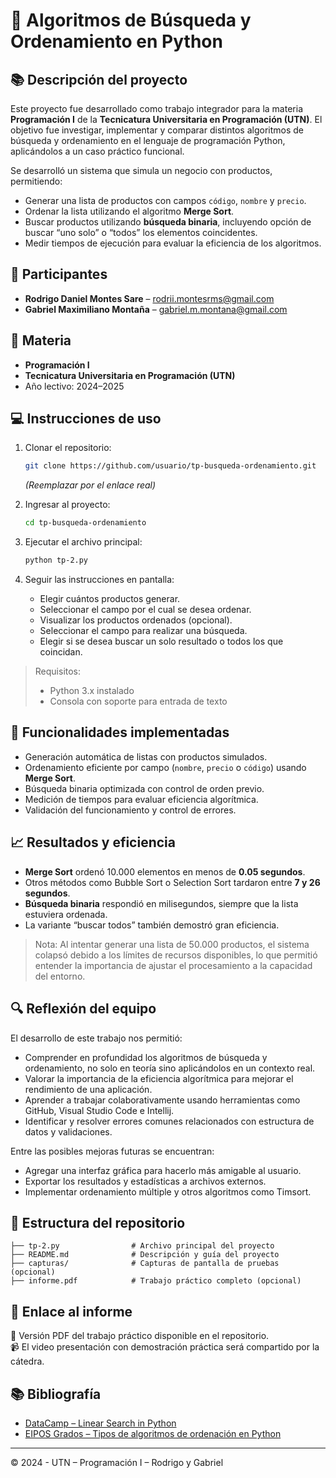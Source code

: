 # 🧠 Algoritmos de Búsqueda y Ordenamiento en Python

## 📚 Descripción del proyecto

Este proyecto fue desarrollado como trabajo integrador para la materia **Programación I** de la **Tecnicatura Universitaria en Programación (UTN)**. El objetivo fue investigar, implementar y comparar distintos algoritmos de búsqueda y ordenamiento en el lenguaje de programación Python, aplicándolos a un caso práctico funcional.

Se desarrolló un sistema que simula un negocio con productos, permitiendo:

- Generar una lista de productos con campos `código`, `nombre` y `precio`.
- Ordenar la lista utilizando el algoritmo **Merge Sort**.
- Buscar productos utilizando **búsqueda binaria**, incluyendo opción de buscar “uno solo” o “todos” los elementos coincidentes.
- Medir tiempos de ejecución para evaluar la eficiencia de los algoritmos.

## 👥 Participantes

- **Rodrigo Daniel Montes Sare** – [rodrii.montesrms@gmail.com](mailto:rodrii.montesrms@gmail.com)
- **Gabriel Maximiliano Montaña** – [gabriel.m.montana@gmail.com](mailto:gabriel.m.montana@gmail.com)

## 🏫 Materia

- **Programación I**  
- **Tecnicatura Universitaria en Programación (UTN)**
- Año lectivo: 2024–2025

## 💻 Instrucciones de uso

1. Clonar el repositorio:
   ```bash
   git clone https://github.com/usuario/tp-busqueda-ordenamiento.git
   ```
   *(Reemplazar por el enlace real)*

2. Ingresar al proyecto:
   ```bash
   cd tp-busqueda-ordenamiento
   ```

3. Ejecutar el archivo principal:
   ```bash
   python tp-2.py
   ```

4. Seguir las instrucciones en pantalla:
   - Elegir cuántos productos generar.
   - Seleccionar el campo por el cual se desea ordenar.
   - Visualizar los productos ordenados (opcional).
   - Seleccionar el campo para realizar una búsqueda.
   - Elegir si se desea buscar un solo resultado o todos los que coincidan.

> Requisitos:
> - Python 3.x instalado
> - Consola con soporte para entrada de texto

## 🧪 Funcionalidades implementadas

- Generación automática de listas con productos simulados.
- Ordenamiento eficiente por campo (`nombre`, `precio` o `código`) usando **Merge Sort**.
- Búsqueda binaria optimizada con control de orden previo.
- Medición de tiempos para evaluar eficiencia algorítmica.
- Validación del funcionamiento y control de errores.

## 📈 Resultados y eficiencia

- **Merge Sort** ordenó 10.000 elementos en menos de **0.05 segundos**.
- Otros métodos como Bubble Sort o Selection Sort tardaron entre **7 y 26 segundos**.
- **Búsqueda binaria** respondió en milisegundos, siempre que la lista estuviera ordenada.
- La variante “buscar todos” también demostró gran eficiencia.

> Nota: Al intentar generar una lista de 50.000 productos, el sistema colapsó debido a los límites de recursos disponibles, lo que permitió entender la importancia de ajustar el procesamiento a la capacidad del entorno.

## 🔍 Reflexión del equipo

El desarrollo de este trabajo nos permitió:

- Comprender en profundidad los algoritmos de búsqueda y ordenamiento, no solo en teoría sino aplicándolos en un contexto real.
- Valorar la importancia de la eficiencia algorítmica para mejorar el rendimiento de una aplicación.
- Aprender a trabajar colaborativamente usando herramientas como GitHub, Visual Studio Code e Intellij.
- Identificar y resolver errores comunes relacionados con estructura de datos y validaciones.

Entre las posibles mejoras futuras se encuentran:

- Agregar una interfaz gráfica para hacerlo más amigable al usuario.
- Exportar los resultados y estadísticas a archivos externos.
- Implementar ordenamiento múltiple y otros algoritmos como Timsort.

## 📁 Estructura del repositorio

```
├── tp-2.py                # Archivo principal del proyecto
├── README.md              # Descripción y guía del proyecto
├── capturas/              # Capturas de pantalla de pruebas (opcional)
├── informe.pdf            # Trabajo práctico completo (opcional)
```

## 📎 Enlace al informe

📝 Versión PDF del trabajo práctico disponible en el repositorio.  
📹 El video presentación con demostración práctica será compartido por la cátedra.

## 📚 Bibliografía

- [DataCamp – Linear Search in Python](https://www.datacamp.com/es/tutorial/linear-search-python)  
- [EIPOS Grados – Tipos de algoritmos de ordenación en Python](https://eiposgrados.com/blog-python/tipos-de-algoritmos-de-ordenacion-en-python/)

---

© 2024 - UTN – Programación I – Rodrigo y Gabriel
